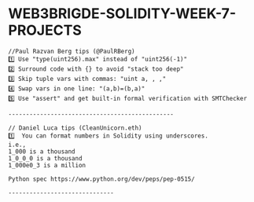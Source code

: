 # WEB3BRIGDE-SOLIDITY-WEEK-7-PROJECTS

    //Paul Razvan Berg tips (@PaulRBerg)
    1️⃣ Use "type(uint256).max" instead of "uint256(-1)"
    2️⃣ Surround code with {} to avoid "stack too deep"
    3️⃣ Skip tuple vars with commas: "uint a, , ,"
    4️⃣ Swap vars in one line: "(a,b)=(b,a)"
    5️⃣ Use "assert" and get built-in formal verification with SMTChecker
    
    -----------------------------------------------
    
    // Daniel Luca tips (CleanUnicorn.eth)
    1️⃣  You can format numbers in Solidity using underscores.
    i.e.,
    1_000 is a thousand
    1_0_0_0 is a thousand
    1_000e0_3 is a million
    
    Python spec https://www.python.org/dev/peps/pep-0515/
    
    ------------------------------
